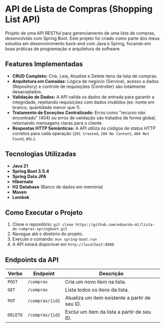 # API de Lista de Compras (Shopping List API)

Projeto de uma API RESTful para gerenciamento de uma lista de compras, desenvolvido com Spring Boot. Este projeto foi criado como parte dos meus estudos em desenvolvimento back-end com Java e Spring, focando em boas práticas de programação e arquitetura de software.

## Features Implementadas

* **CRUD Completo:** Crie, Leia, Atualize e Delete itens da lista de compras.
* **Arquitetura em Camadas:** Lógica de negócio (Service), acesso a dados (Repository) e controle de requisições (Controller) são totalmente desacoplados.
* **Validação de Dados:** A API valida os dados de entrada para garantir a integridade, rejeitando requisições com dados inválidos (ex: nome em branco, quantidade menor que 1).
* **Tratamento de Exceções Centralizado:** Erros como "recurso não encontrado" (404) ou erros de validação são tratados de forma global, retornando mensagens claras para o cliente.
* **Respostas HTTP Semânticas:** A API utiliza os códigos de status HTTP corretos para cada operação (`201 Created`, `204 No Content`, `404 Not Found`, etc.).

## Tecnologias Utilizadas

* **Java 21**
* **Spring Boot 3.5.4**
* **Spring Data JPA**
* **Hibernate**
* **H2 Database** (Banco de dados em memória)
* **Maven**
* **Lombok**

## Como Executar o Projeto

1.  Clone o repositório: `git clone https://github.com/eduardo-ml/lista-de-compras-springboot.git`
2.  Navegue até o diretório do projeto.
3.  Execute o comando: `mvn spring-boot:run`
4.  A API estará disponível em `http://localhost:8080`

## Endpoints da API

| Verbo  | Endpoint          | Descrição                                      |
|--------|-------------------|------------------------------------------------|
| `POST` | `/compras`        | Cria um novo item na lista.                    |
| `GET`  | `/compras`        | Lista todos os itens da lista.                 |
| `PUT`  | `/compras/{id}`   | Atualiza um item existente a partir de seu ID. |
| `DELETE`| `/compras/{id}`  | Exclui um item da lista a partir de seu ID.    |
